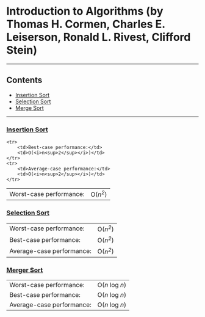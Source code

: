 # Introduction to Algorithms (by Thomas H. Cormen, Charles E. Leiserson, Ronald L. Rivest, Clifford Stein)

----

## Contents

- [Insertion Sort](#Insertion-Sort)
- [Selection Sort](#Selection-Sort)
- [Merge Sort](#Merge-Sort)

----

### [Insertion Sort](chapter_2/section_2/exrcise_2_1_1)

<table>
    <tr>
        <td>Worst-case performance:</td>
        <td>O(<i>n<sup>2</sup></i>)</td>
    </tr>

    <tr>
        <td>Best-case performance:</td>
        <td>O(<i>n<sup>2</sup></i>)</td>
    </tr>
    <tr>
        <td>Average-case performance:</td>
        <td>O(<i>n<sup>2</sup></i>)</td>
    </tr>
</table>

### [Selection Sort](chapter_2/section_2/exrcise_2_2_2)

<table>
    <tr>
        <td>Worst-case performance:</td>
        <td>O(<i>n<sup>2</sup></i>)</td>
    </tr>
    <tr>
        <td>Best-case performance:</td>
        <td>O(<i>n<sup>2</sup></i>)</td>
    </tr>
    <tr>
        <td>Average-case performance:</td>
        <td>O(<i>n<sup>2</sup></i>)</td>
    </tr>
</table>

### [Merger Sort](chapter_2/section_2/example_2_3_1)

<table>
    <tr>
        <td>Worst-case performance:</td>
        <td>O(<i>n</i> log <i>n</i>)</td>
    </tr>
    <tr>
        <td>Best-case performance:</td>
        <td>O(<i>n</i> log <i>n</i>)</td>
    </tr>
    <tr>
        <td>Average-case performance:</td>
        <td>O(<i>n</i> log <i>n</i>)</td>
    </tr>
</table>